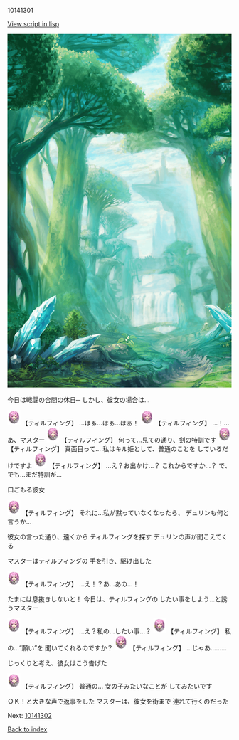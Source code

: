 10141301

[View script in lisp](../scripts/10141301.txt)

![forest.png](../images/backgrounds/forest.png)

今日は戦闘の合間の休日─
しかし、彼女の場合は…

<img src="../images/units/101413.png" alt="101413.png" height="34"/>
【ティルフィング】
…はぁ…はぁ…はぁ！

<img src="../images/units/101413.png" alt="101413.png" height="34"/>
【ティルフィング】
…！…あ、マスター

<img src="../images/units/101413.png" alt="101413.png" height="34"/>
【ティルフィング】
何って…見ての通り、剣の特訓です

<img src="../images/units/101413.png" alt="101413.png" height="34"/>
【ティルフィング】
真面目って…
私はキル姫として、普通のことを
しているだけですよ

<img src="../images/units/101413.png" alt="101413.png" height="34"/>
【ティルフィング】
…え？お出かけ…？
これからですか…？
で、でも…まだ特訓が…

口ごもる彼女

<img src="../images/units/101413.png" alt="101413.png" height="34"/>
【ティルフィング】
それに…私が黙っていなくなったら、
デュリンも何と言うか…

彼女の言った通り、遠くから
ティルフィングを探す
デュリンの声が聞こえてくる

マスターはティルフィングの
手を引き、駆け出した

<img src="../images/units/101413.png" alt="101413.png" height="34"/>
【ティルフィング】
…え！？あ…あの…！

たまには息抜きしないと！
今日は、ティルフィングの
したい事をしよう…と誘うマスター

<img src="../images/units/101413.png" alt="101413.png" height="34"/>
【ティルフィング】
…え？私の…したい事…？

<img src="../images/units/101413.png" alt="101413.png" height="34"/>
【ティルフィング】
私の…“願い”を
聞いてくれるのですか？

<img src="../images/units/101413.png" alt="101413.png" height="34"/>
【ティルフィング】
…じゃあ………

じっくりと考え、彼女はこう告げた

<img src="../images/units/101413.png" alt="101413.png" height="34"/>
【ティルフィング】
普通の…
女の子みたいなことが
してみたいです

ＯＫ！と大きな声で返事をした
マスターは、彼女を街まで
連れて行くのだった

Next: [10141302](10141302.md)

[Back to index](index.md)

